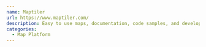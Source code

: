 ```yaml
---
name: Maptiler
url: https://www.maptiler.com/
description: Easy to use maps, documentation, code samples, and developer tools for web & mobile.
categories:
  - Map Platform
---
```

